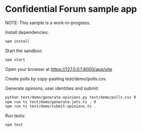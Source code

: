 # Confidential Forum sample app

NOTE: This sample is a work-in-progress.

Install dependencies:
```sh
npm install
```

Start the sandbox:
```sh
npm start
```

Open your browser at https://127.0.0.1:8000/app/site

Create polls by copy-pasting test/demo/polls.csv.

Generate opinions, user identities and submit:
```sh
python test/demo/generate-opinions.py test/demo/polls.csv 9
npm run ts test/demo/generate-jwts.ts . 9
npm run ts test/demo/submit-opinions.ts .
```

Run tests:
```sh
npm test
```
